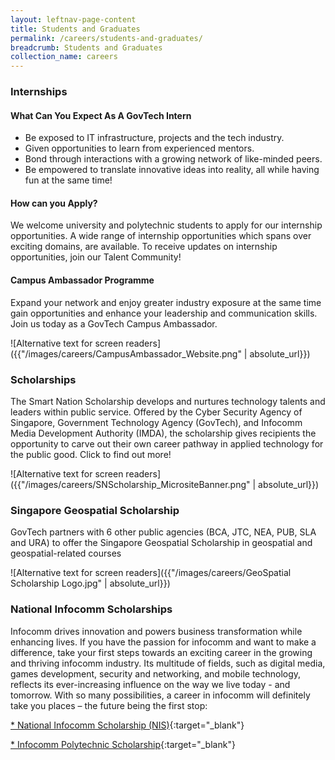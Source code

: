 ```yaml
---
layout: leftnav-page-content
title: Students and Graduates
permalink: /careers/students-and-graduates/
breadcrumb: Students and Graduates
collection_name: careers
---
```


### **Internships**

#### **What Can You Expect As A GovTech Intern**

* Be exposed to IT infrastructure, projects and the tech industry.
* Given opportunities to learn from experienced mentors.
* Bond through interactions with a growing network of like-minded peers.
* Be empowered to translate innovative ideas into reality, all while having fun at the same time!

#### **How can you Apply?**

We welcome university and polytechnic students to apply for our internship opportunities. A wide range of internship opportunities which spans over exciting domains, are available. To receive updates on internship opportunities, join our Talent Community!

#### **Campus Ambassador Programme**
Expand your network and enjoy greater industry exposure at the same time gain opportunities and enhance your leadership and communication skills. Join us today as a GovTech Campus Ambassador.

![Alternative text for screen readers]({{"/images/careers/CampusAmbassador_Website.png" | absolute_url}})

### **Scholarships**
The Smart Nation Scholarship develops and nurtures technology talents and leaders within public service. Offered by the Cyber Security Agency of Singapore, Government Technology Agency (GovTech), and Infocomm Media Development Authority (IMDA), the scholarship gives recipients the opportunity to carve out their own career pathway in applied technology for the public good. Click to find out more!

![Alternative text for screen readers]({{"/images/careers/SNScholarship_MicrositeBanner.png" | absolute_url}})

### **Singapore Geospatial Scholarship**
GovTech partners with 6 other public agencies (BCA, JTC, NEA, PUB, SLA and URA) to offer the Singapore Geospatial Scholarship in geospatial and geospatial-related courses

![Alternative text for screen readers]({{"/images/careers/GeoSpatial Scholarship Logo.jpg" | absolute_url}})

### **National Infocomm Scholarships**
Infocomm drives innovation and powers business transformation while enhancing lives. If you have the passion for infocomm and want to make a difference, take your first steps towards an exciting career in the growing and thriving infocomm industry. Its multitude of fields, such as digital media, games development, security and networking, and mobile technology, reflects its ever-increasing influence on the way we live today - and tomorrow. With so many possibilities, a career in infocomm will definitely take you places – the future being the first stop:

[* National Infocomm Scholarship (NIS)](https://portal.imda.gov.sg/Sub/Talent/Student-Programmes/Scholarship-and-Internships/NIS){:target="_blank"}

[* Infocomm Polytechnic Scholarship](https://portal.imda.gov.sg/Sub/Talent/Student-Programmes/Scholarship-and-Internships/NIS){:target="_blank"}
